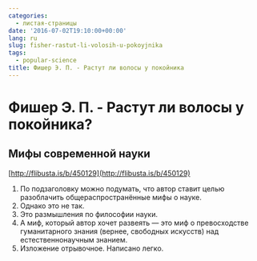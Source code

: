 ```yaml
---
categories:
  - листая-страницы
date: '2016-07-02T19:10:00+00:00'
lang: ru
slug: fisher-rastut-li-volosih-u-pokoyjnika
tags:
  - popular-science
title: Фишер Э. П. - Растут ли волосы у покойника
---
```


# Фишер Э. П. - Растут ли волосы у покойника?

## Мифы современной науки

[http://flibusta.is/b/450129](http://flibusta.is/b/450129)  

<!--more-->

1.  По подзаголовку можно подумать, что автор ставит целью разоблачить общераспространённые мифы о науке.
2.  Однако это не так.
3.  Это размышления по философии науки.
4.  А миф, который автор хочет развеять — это миф о превосходстве гуманитарного знания (вернее, свободных искусств) над естественнонаучным знанием.
5.  Изложение отрывочное. Написано легко.
